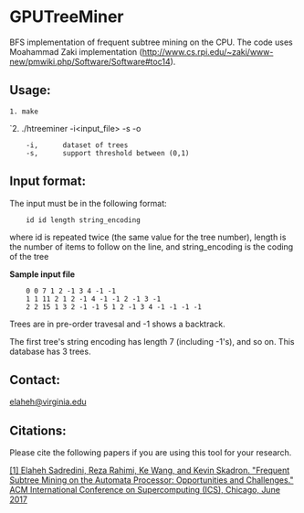 # GPUTreeMiner
BFS implementation of frequent subtree mining on the CPU. The code uses Moahammad Zaki implementation (http://www.cs.rpi.edu/~zaki/www-new/pmwiki.php/Software/Software#toc14). 
 

## Usage:

`1. make`

`2. ./htreeminer -i<input_file> -s<support> -o<print output>

        -i,      dataset of trees
        -s,      support threshold between (0,1)


## Input format:
The input must be in the following format:

        id id length string_encoding

where id is repeated twice (the same value for the tree number), 
length is the number of items to follow on the line, and
string_encoding is the coding of the tree 


**Sample input file**

        0 0 7 1 2 -1 3 4 -1 -1
        1 1 11 2 1 2 -1 4 -1 -1 2 -1 3 -1
        2 2 15 1 3 2 -1 -1 5 1 2 -1 3 4 -1 -1 -1 -1
        
Trees are in pre-order travesal and -1 shows a backtrack. 

The first tree's string encoding has length 7 (including -1's), and so on.
This database has 3 trees.
        
 
## Contact:

elaheh@virginia.edu


## Citations:
Please cite the following papers if you are using this tool for your research. 

[\[1\] Elaheh Sadredini, Reza Rahimi, Ke Wang, and Kevin Skadron. "Frequent Subtree Mining on the Automata Processor: Opportunities
and Challenges." ACM International Conference on Supercomputing (ICS), Chicago, June 2017](http://www.cs.virginia.edu/~skadron/Papers/sadredini_ics17.pdf) 
